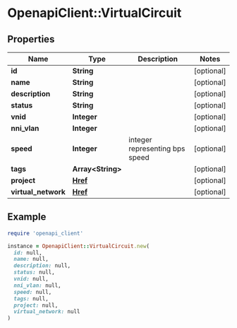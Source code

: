 # OpenapiClient::VirtualCircuit

## Properties

| Name | Type | Description | Notes |
| ---- | ---- | ----------- | ----- |
| **id** | **String** |  | [optional] |
| **name** | **String** |  | [optional] |
| **description** | **String** |  | [optional] |
| **status** | **String** |  | [optional] |
| **vnid** | **Integer** |  | [optional] |
| **nni_vlan** | **Integer** |  | [optional] |
| **speed** | **Integer** | integer representing bps speed | [optional] |
| **tags** | **Array&lt;String&gt;** |  | [optional] |
| **project** | [**Href**](Href.md) |  | [optional] |
| **virtual_network** | [**Href**](Href.md) |  | [optional] |

## Example

```ruby
require 'openapi_client'

instance = OpenapiClient::VirtualCircuit.new(
  id: null,
  name: null,
  description: null,
  status: null,
  vnid: null,
  nni_vlan: null,
  speed: null,
  tags: null,
  project: null,
  virtual_network: null
)
```

